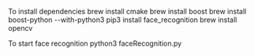 To install dependencies
brew install cmake
brew install boost
brew install boost-python --with-python3
pip3 install face_recognition
brew install opencv

To start face recognition
python3 faceRecognition.py

